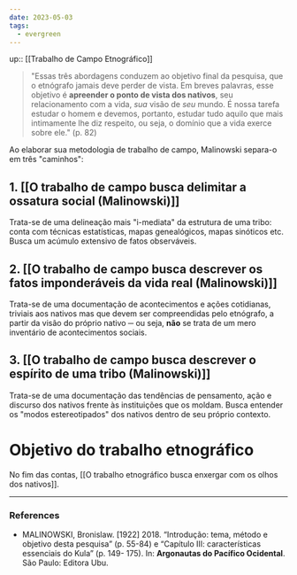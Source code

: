 ```yaml
---
date: 2023-05-03
tags:
  - evergreen
---
```

up:: [[Trabalho de Campo Etnográfico]]

> "Essas três abordagens conduzem ao objetivo final da pesquisa, que o etnógrafo jamais deve perder de vista.
> Em breves palavras, esse objetivo é **apreender o ponto de vista dos nativos**, seu relacionamento com a vida, *sua* visão de *seu* mundo.
> É nossa tarefa estudar o homem e devemos, portanto, estudar tudo aquilo que mais intimamente lhe diz respeito, ou seja, o domínio que a vida exerce sobre ele." (p. 82)

Ao elaborar sua metodologia de trabalho de campo, Malinowski separa-o em três "caminhos":
## 1. [[O trabalho de campo busca delimitar a ossatura social (Malinowski)]]
Trata-se de uma delineação mais "i-mediata" da estrutura de uma tribo: conta com técnicas estatísticas, mapas genealógicos, mapas sinóticos etc. Busca um acúmulo extensivo de fatos observáveis.

## 2. [[O trabalho de campo busca descrever os fatos imponderáveis da vida real (Malinowski)]]
Trata-se de uma documentação de acontecimentos e ações cotidianas, triviais aos nativos mas que devem ser compreendidas pelo etnógrafo, a partir da visão do próprio nativo ─ ou seja, **não** se trata de um mero inventário de acontecimentos sociais.

## 3. [[O trabalho de campo busca descrever o espírito de uma tribo (Malinowski)]]
Trata-se de uma documentação das tendências de pensamento, ação e discurso dos nativos frente às instituições que os moldam. Busca entender os "modos estereotipados" dos nativos dentro de seu próprio contexto.

# Objetivo do trabalho etnográfico
No fim das contas, [[O trabalho etnográfico busca enxergar com os olhos dos nativos]].


---
### References
- MALINOWSKI, Bronislaw. [1922] 2018. “Introdução: tema, método e objetivo desta pesquisa” (p. 55-84) e “Capítulo III: características essenciais do Kula” (p. 149- 175). In: **Argonautas do Pacífico Ocidental**. São Paulo: Editora Ubu.
